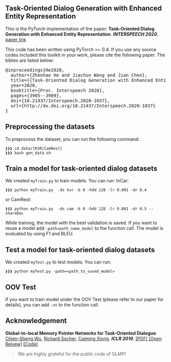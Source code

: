 ## Task-Oriented Dialog Generation with Enhanced Entity Representation

This is the PyTorch implementation of the paper:
**Task-Oriented Dialog Generation with Enhanced Entity Representation**. ***INTERSPEECH 2020***. [paper link](https://www.isca-speech.org/archive/Interspeech_2020/abstracts/1037.html)


This code has been written using PyTorch >= 0.4. If you use any source codes included this toolkit in your work, please cite the following paper. The bibtex are listed below:
<pre>
@inproceedings{He2020,
  author={Zhenhao He and Jiachun Wang and Jian Chen},
  title={{Task-Oriented Dialog Generation with Enhanced Entity Representation}},
  year=2020,
  booktitle={Proc. Interspeech 2020},
  pages={3905--3909},
  doi={10.21437/Interspeech.2020-1037},
  url={http://dx.doi.org/10.21437/Interspeech.2020-1037}
}
</pre>


## Preprocessing the datasets
To preprocess the dataset, you can run the following command:
```console
❱❱❱ cd data/[KVR|CamRest]
❱❱❱ bash gen_data.sh
```

## Train a model for task-oriented dialog datasets
We created `myTrain.py` to train models. You can run:
InCar:
```console
❱❱❱ python myTrain.py  -ds kvr -b 8 -hdd 128 -lr 0.001 -dr 0.4
```
or CamRest:
```console
❱❱❱ python myTrain.py  -ds cam -b 8 -hdd 128 -lr 0.001 -dr 0.5 --shareDec
```

While training, the model with the best validation is saved. If you want to reuse a model add `-path=path_name_model` to the function call. The model is evaluated by using F1 and BLEU.

## Test a model for task-oriented dialog datasets
We created  `myTest.py` to test models. You can run:
```console
❱❱❱ python myTest.py -path=<path_to_saved_model> 
```

## OOV Test
If you want to train model under the OOV Test (please refer to our paper for details), you can add `-ot` to the function call.

## Acknowledgement

**Global-to-local Memory Pointer Networks for Task-Oriented Dialogue**. [Chien-Sheng Wu](https://jasonwu0731.github.io/), [Richard Socher](https://www.socher.org/), [Caiming Xiong](http://www.stat.ucla.edu/~caiming/). ***ICLR 2019***. [[PDF]](https://arxiv.org/abs/1901.04713) [[Open Reivew]](https://openreview.net/forum?id=ryxnHhRqFm) [[Code]](https://github.com/jasonwu0731/GLMP)

>   We are highly grateful for the public code of GLMP!
